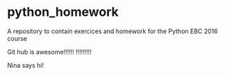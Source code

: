 # python_homework
A repository to contain exercices and homework for the Python EBC 2016 course

Git hub is awesome!!!!!!
!!!!!!!!!

Nina says hi!
